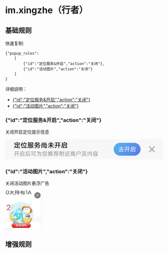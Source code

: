 # im.xingzhe（行者）

## 基础规则

快速复制:
```
{"popup_rules":
    [
        {"id":"定位服务&开启","action":"关闭"},
        {"id":"活动图片","action":"关闭"}
    ]
}
```
详细说明：
- [{"id":"定位服务&开启","action":"关闭"}](#id定位服务开启action关闭)
- [{"id":"活动图片","action":"关闭"}](#id活动图片action关闭)

### {"id":"定位服务&开启","action":"关闭"}
关闭开启定位提示信息

![](./assets/开启定位提示信息.jpg)

### {"id":"活动图片","action":"关闭"}
关闭活动图片悬浮广告

![](./assets/活动图片悬浮广告.jpg)

## 增强规则
